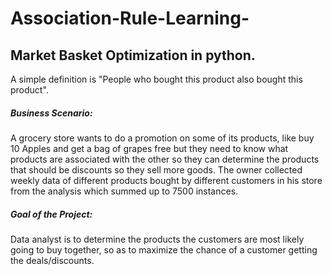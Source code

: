 # Association-Rule-Learning-
## Market Basket Optimization in python.

A simple definition is "People who bought this product also bought this product".

##### Business Scenario:
A grocery store wants to do a promotion on some of its products, like buy 10 Apples and get a bag of grapes free but they need to know what products are associated with the other so they can determine the products that should be  discounts so they sell more goods. The owner collected weekly data of  different products bought by different customers in his store from the analysis which summed up to 7500 instances.

##### Goal of the Project:
Data analyst is to determine the products the customers are most likely going to buy together, so as to maximize the chance of a customer getting the deals/discounts.
